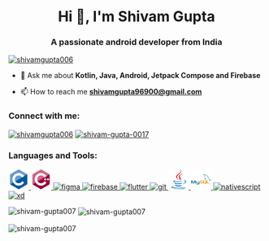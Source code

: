 <h1 align="center">Hi 👋, I'm Shivam Gupta</h1>
<h3 align="center">A passionate android developer from India</h3>

<p align="left"> <a href="https://twitter.com/shivamgupta006" target="blank"><img src="https://img.shields.io/twitter/follow/shivamgupta006?logo=twitter&style=for-the-badge" alt="shivamgupta006" /></a> </p>

- 💬 Ask me about **Kotlin, Java, Android, Jetpack Compose and Firebase**

- 📫 How to reach me **shivamgupta96900@gmail.com**

<h3 align="left">Connect with me:</h3>
<p align="left">
<a href="https://twitter.com/shivamgupta006" target="blank"><img align="center" src="https://raw.githubusercontent.com/rahuldkjain/github-profile-readme-generator/master/src/images/icons/Social/twitter.svg" alt="shivamgupta006" height="30" width="40" /></a>
<a href="https://linkedin.com/in/shivam-gupta-0017" target="blank"><img align="center" src="https://raw.githubusercontent.com/rahuldkjain/github-profile-readme-generator/master/src/images/icons/Social/linked-in-alt.svg" alt="shivam-gupta-0017" height="30" width="40" /></a>
</p>

<h3 align="left">Languages and Tools:</h3>
<p align="left"> <a href="https://www.cprogramming.com/" target="_blank" rel="noreferrer"> <img src="https://raw.githubusercontent.com/devicons/devicon/master/icons/c/c-original.svg" alt="c" width="40" height="40"/> </a> <a href="https://www.w3schools.com/cpp/" target="_blank" rel="noreferrer"> <img src="https://raw.githubusercontent.com/devicons/devicon/master/icons/cplusplus/cplusplus-original.svg" alt="cplusplus" width="40" height="40"/> </a> <a href="https://www.figma.com/" target="_blank" rel="noreferrer"> <img src="https://www.vectorlogo.zone/logos/figma/figma-icon.svg" alt="figma" width="40" height="40"/> </a> <a href="https://firebase.google.com/" target="_blank" rel="noreferrer"> <img src="https://www.vectorlogo.zone/logos/firebase/firebase-icon.svg" alt="firebase" width="40" height="40"/> </a> <a href="https://flutter.dev" target="_blank" rel="noreferrer"> <img src="https://www.vectorlogo.zone/logos/flutterio/flutterio-icon.svg" alt="flutter" width="40" height="40"/> </a> <a href="https://git-scm.com/" target="_blank" rel="noreferrer"> <img src="https://www.vectorlogo.zone/logos/git-scm/git-scm-icon.svg" alt="git" width="40" height="40"/> </a> <a href="https://www.java.com" target="_blank" rel="noreferrer"> <img src="https://raw.githubusercontent.com/devicons/devicon/master/icons/java/java-original.svg" alt="java" width="40" height="40"/> </a> <a href="https://www.mysql.com/" target="_blank" rel="noreferrer"> <img src="https://raw.githubusercontent.com/devicons/devicon/master/icons/mysql/mysql-original-wordmark.svg" alt="mysql" width="40" height="40"/> </a> <a href="https://nativescript.org/" target="_blank" rel="noreferrer"> <img src="https://raw.githubusercontent.com/detain/svg-logos/780f25886640cef088af994181646db2f6b1a3f8/svg/nativescript.svg" alt="nativescript" width="40" height="40"/> </a> <a href="https://www.adobe.com/products/xd.html" target="_blank" rel="noreferrer"> <img src="https://cdn.worldvectorlogo.com/logos/adobe-xd.svg" alt="xd" width="40" height="40"/> </a> </p>

<p><img align="left" src="https://github-readme-stats.vercel.app/api/top-langs?username=shivam-gupta007&show_icons=true&locale=en&layout=compact" alt="shivam-gupta007" /></p>

<p>&nbsp;<img align="center" src="https://github-readme-stats.vercel.app/api?username=shivam-gupta007&show_icons=true&locale=en" alt="shivam-gupta007" /></p>

<p><img align="center" src="https://github-readme-streak-stats.herokuapp.com/?user=shivam-gupta007&" alt="shivam-gupta007" /></p>
